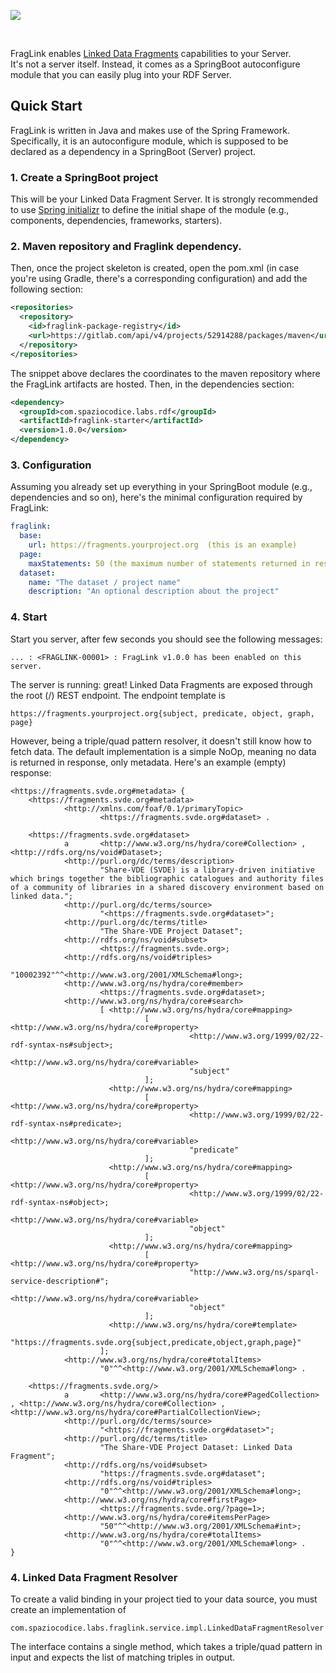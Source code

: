 <p><img src="https://github.com/spaziocodice/FragLink/assets/7569632/62918ccc-54af-472b-8732-acfce92a1adf"/></p>
<br/>

FragLink enables [Linked Data Fragments](https://linkeddatafragments.org) capabilities to your Server.   
It's not a server itself. Instead, it comes as a SpringBoot autoconfigure module that you can easily plug into your RDF Server.

## Quick Start
FragLink is written in Java and makes use of the Spring Framework. Specifically, it is an autoconfigure module, which is supposed to be declared as a dependency in a SpringBoot (Server) project.  

### 1. Create a SpringBoot project
This will be your Linked Data Fragment Server. It is strongly recommended to use [Spring initializr](https://start.spring.io/) to define the initial shape of the module (e.g., components, dependencies, frameworks, starters). 

### 2. Maven repository and Fraglink dependency.
Then, once the project skeleton is created, open the pom.xml (in case you're using Gradle, there's a corresponding configuration) and add the following section:

```xml
<repositories>
  <repository>
    <id>fraglink-package-registry</id>
    <url>https://gitlab.com/api/v4/projects/52914288/packages/maven</url>
  </repository>
</repositories>
```

The snippet above declares the coordinates to the maven repository where the FragLink artifacts are hosted. 
Then, in the dependencies section: 


```xml
<dependency>
  <groupId>com.spaziocodice.labs.rdf</groupId>
  <artifactId>fraglink-starter</artifactId>
  <version>1.0.0</version>
</dependency>
```

### 3. Configuration
Assuming you already set up everything in your SpringBoot module (e.g., dependencies and so on), here's the minimal configuration required by FragLink:

```yaml
fraglink:
  base:
    url: https://fragments.yourproject.org  (this is an example)
  page:
    maxStatements: 50 (the maximum number of statements returned in response)
  dataset:
    name: "The dataset / project name" 
    description: "An optional description about the project"
```

### 4. Start
Start you server, after few seconds you should see the following messages:

```
... : <FRAGLINK-00001> : FragLink v1.0.0 has been enabled on this server.
```

The server is running: great! Linked Data Fragments are exposed through the root (/) REST endpoint. The endpoint template is 

```
https://fragments.yourproject.org{subject, predicate, object, graph, page}
```

However, being a triple/quad pattern resolver, it doesn't still know how to fetch data. The default implementation is a simple NoOp, meaning no data is returned in response, only metadata.
Here's an example (empty) response: 

```
<https://fragments.svde.org#metadata> {
    <https://fragments.svde.org#metadata>
            <http://xmlns.com/foaf/0.1/primaryTopic>
                    <https://fragments.svde.org#dataset> .
    
    <https://fragments.svde.org#dataset>
            a       <http://www.w3.org/ns/hydra/core#Collection> , <http://rdfs.org/ns/void#Dataset>;
            <http://purl.org/dc/terms/description>
                    "Share-VDE (SVDE) is a library-driven initiative which brings together the bibliographic catalogues and authority files of a community of libraries in a shared discovery environment based on linked data.";
            <http://purl.org/dc/terms/source>
                    "<https://fragments.svde.org#dataset>";
            <http://purl.org/dc/terms/title>
                    "The Share-VDE Project Dataset";
            <http://rdfs.org/ns/void#subset>
                    <https://fragments.svde.org>;
            <http://rdfs.org/ns/void#triples>
                    "10002392"^^<http://www.w3.org/2001/XMLSchema#long>;
            <http://www.w3.org/ns/hydra/core#member>
                    <https://fragments.svde.org#dataset>;
            <http://www.w3.org/ns/hydra/core#search>
                    [ <http://www.w3.org/ns/hydra/core#mapping>
                              [ <http://www.w3.org/ns/hydra/core#property>
                                        <http://www.w3.org/1999/02/22-rdf-syntax-ns#subject>;
                                <http://www.w3.org/ns/hydra/core#variable>
                                        "subject"
                              ];
                      <http://www.w3.org/ns/hydra/core#mapping>
                              [ <http://www.w3.org/ns/hydra/core#property>
                                        <http://www.w3.org/1999/02/22-rdf-syntax-ns#predicate>;
                                <http://www.w3.org/ns/hydra/core#variable>
                                        "predicate"
                              ];
                      <http://www.w3.org/ns/hydra/core#mapping>
                              [ <http://www.w3.org/ns/hydra/core#property>
                                        <http://www.w3.org/1999/02/22-rdf-syntax-ns#object>;
                                <http://www.w3.org/ns/hydra/core#variable>
                                        "object"
                              ];
                      <http://www.w3.org/ns/hydra/core#mapping>
                              [ <http://www.w3.org/ns/hydra/core#property>
                                        "http://www.w3.org/ns/sparql-service-description#";
                                <http://www.w3.org/ns/hydra/core#variable>
                                        "object"
                              ];
                      <http://www.w3.org/ns/hydra/core#template>
                              "https://fragments.svde.org{subject,predicate,object,graph,page}"
                    ];
            <http://www.w3.org/ns/hydra/core#totalItems>
                    "0"^^<http://www.w3.org/2001/XMLSchema#long> .
    
    <https://fragments.svde.org/>
            a       <http://www.w3.org/ns/hydra/core#PagedCollection> , <http://www.w3.org/ns/hydra/core#Collection> , <http://www.w3.org/ns/hydra/core#PartialCollectionView>;
            <http://purl.org/dc/terms/source>
                    "<https://fragments.svde.org#dataset>";
            <http://purl.org/dc/terms/title>
                    "The Share-VDE Project Dataset: Linked Data Fragment";
            <http://rdfs.org/ns/void#subset>
                    "https://fragments.svde.org#dataset";
            <http://rdfs.org/ns/void#triples>
                    "0"^^<http://www.w3.org/2001/XMLSchema#long>;
            <http://www.w3.org/ns/hydra/core#firstPage>
                    <https://fragments.svde.org/?page=1>;
            <http://www.w3.org/ns/hydra/core#itemsPerPage>
                    "50"^^<http://www.w3.org/2001/XMLSchema#int>;
            <http://www.w3.org/ns/hydra/core#totalItems>
                    "0"^^<http://www.w3.org/2001/XMLSchema#long> .
}
```

### 4. Linked Data Fragment Resolver
To create a valid binding in your project tied to your data source, you must create an implementation of  
  
`com.spaziocodice.labs.fraglink.service.impl.LinkedDataFragmentResolver`  

The interface contains a single method, which takes a triple/quad pattern in input and expects the list of matching triples in output.


